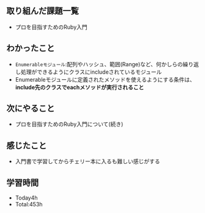 ## 取り組んだ課題一覧
- プロを目指すためのRuby入門

## わかったこと
- `Enumerableモジュール`:配列やハッシュ、範囲(Range)など、何かしらの繰り返し処理ができるようにクラスにincludeされているモジュール
- Enumerableモジュールに定義されたメソッドを使えるようにする条件は、**include先のクラスでeachメソッドが実行されること**
  
## 次にやること
- プロを目指すためのRuby入門について(続き)
  
## 感じたこと
- 入門書で学習してからチェリー本に入るも難しい感じがする
  
## 学習時間
- Today4h
- Total:453h
 
